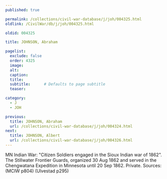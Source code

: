```yaml
---
published: true

permalink: /collections/civil-war-database/j/joh/004325.html
oldlink: /CivilWar/db/j/joh/004325.html

oldid: 004325

title: JOHNSON, Abraham

pagelist:
  exclude: false
  order: 4325
  image: 
  alt:
  caption:
  title:
  subtitle:      # Defaults to page subtitle
  teaser:

category: 
  - J 
  - JOH

previous:
  title: JOHNSON, Abraham
  url: /collections/civil-war-database/j/joh/004324.html  
next:
  title: JOHNSON, Albert
  url: /collections/civil-war-database/j/joh/004326.html   
---
```

MN Indian War: &quot;Citizen Soldiers engaged in the Sioux Indian war of 1862&quot;. The Stillwater Frontier Guards, organized 30 Aug 1862 and served in the Chengwatana Expedition in Minnesota until 20 Sep 1862. Private. Sources: (MCIW p804) (Ulvestad p295)